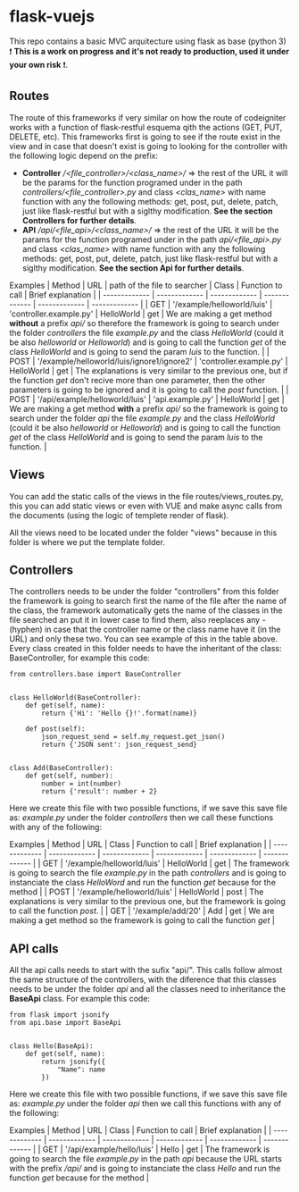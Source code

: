 # flask-vuejs
This repo contains a basic MVC arquitecture using flask as base (python 3) :exclamation: **This is a work on progress and it's not ready to production, used it under your own risk** :exclamation:.

## Routes
The route of this frameworks if very similar on how the route of codeigniter works with a function of flask-restful esquema qith the actions (GET, PUT, DELETE, etc). This frameworks first is going to see if the route exist in the view and in case that doesn't exist is going to looking for the controller with the following logic depend on the prefix:
- **Controller**  */<file_controller>/<class_name>/* => the rest of the URL it will be the params for the function programed under in the path *controllers/<file_controller>.py* and class *<clas_name>* with name function with any the following methods: get, post, put, delete, patch, just like flask-restful but with a siglthy modification. **See the section Controllers for further details**.
- **API** */api/<file_api>/<class_name>/* => the rest of the URL it will be the params for the function programed under in the path *api/<file_api>.py* and class *<clas_name>* with name function with any the following methods: get, post, put, delete, patch, just like flask-restful but with a siglthy modification. **See the section Api for further details**.
 
 Examples
| Method | URL | path of the file to searcher | Class | Function to call | Brief explanation |
| ------------- | ------------- | ------------- | ------------- | ------------- | ------------- | 
| GET | '/example/helloworld/luis'  |  'controller.example.py' | HelloWorld | get | We are making a get method **without** a prefix *api/* so therefore the framework is going to search under the folder *controllers* the file *example.py* and the class *HelloWorld* (could it be also *helloworld* or *Helloworld*) and is going to call the function *get* of the class *HelloWorld* and is going to send the param *luis* to the function. |
| POST | '/example/helloworld/luis/ignore1/ignore2'  |  'controller.example.py' | HelloWorld | get | The explanations is very similar to the previous one, but if the function *get* don't recive more than one parameter, then the other parameters is going to be ignored and it is going to call the *post* function. |
| POST | '/api/example/helloworld/luis'  |  'api.example.py' | HelloWorld | get | We are making a get method **with** a prefix *api/* so the framework is going to search under the folder *api* the file *example.py* and the class *HelloWorld* (could it be also *helloworld* or *Helloworld*) and is going to call the function *get* of the class *HelloWorld* and is going to send the param *luis* to the function. |


## Views
You can add the static calls of the views in the file routes/views_routes.py, this you can add static views or even with VUE and make async calls from the documents (using the logic of templete render of flask).

All the views need to be located under the folder "views" because in this folder is where we put the template folder.

## Controllers

The controllers needs to be under the folder "controllers" from this folder the framework is going to search first the name of the file  after the name of the class, the framework automatically gets the name of the classes in the file searched an put it in lower case to find them, also reeplaces any *-* (hyphen) in case that the controller name or the class name have it (in the URL) and only these two. You can see example of this in the table above. Every class created in this folder needs to have the inheritant of the class: BaseController, for example this code:
```
from controllers.base import BaseController


class HelloWorld(BaseController):
    def get(self, name):
        return {'Hi': 'Hello {}!'.format(name)}

    def post(self):
        json_request_send = self.my_request.get_json()
        return {'JSON sent': json_request_send}


class Add(BaseController):
    def get(self, number):
        number = int(number)
        return {'result': number + 2}
```
Here we create this file with two possible functions, if we save this save file as: *example.py* under the folder *controllers* then we call these functions with any of the following:

 Examples
| Method | URL | Class | Function to call | Brief explanation |
| ------------- | ------------- | ------------- | ------------- | ------------- | ------------- | 
| GET | '/example/helloworld/luis' | HelloWorld | get | The framework is going to search the file *example.py* in the path *controllers* and is going to instanciate the class *HelloWord* and run the function *get* because for the method |
| POST | '/example/helloworld/luis'  | HelloWorld | post | The explanations is very similar to the previous one, but the framework is going to call the function *post*. |
| GET | '/example/add/20'  |  Add | get | We are making a get method so the framework is going to call the function *get* |

## API calls
All the api calls needs to start with the sufix "api/". This calls follow almost the same structure of the controllers, with the diference that this classes needs to be under the folder *api* and all the classes need to inheritance the **BaseApi** class. For example this code:
```
from flask import jsonify
from api.base import BaseApi


class Hello(BaseApi):
    def get(self, name):
        return jsonify({
            "Name": name
        })

```
Here we create this file with two possible functions, if we save this save file as: *example.py* under the folder *api* then we call this functions with any of the following:

 Examples
| Method | URL | Class | Function to call | Brief explanation |
| ------------- | ------------- | ------------- | ------------- | ------------- | ------------- | 
| GET | '/api/example/hello/luis' | Hello | get | The framework is going to search the file *example.py* in the path *api* because the URL starts with the prefix */api/* and is going to instanciate the class *Hello* and run the function *get* because for the method |
